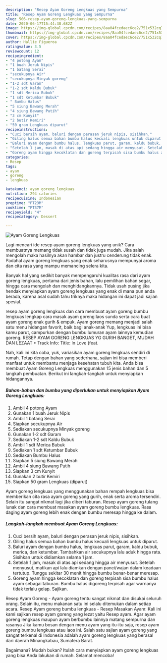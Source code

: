 ```yaml
---
description: "Resep Ayam Goreng Lengkuas yang Sempurna"
title: "Resep Ayam Goreng Lengkuas yang Sempurna"
slug: 506-resep-ayam-goreng-lengkuas-yang-sempurna
date: 2020-06-17T15:44:38.682Z
image: https://img-global.cpcdn.com/recipes/8aa04fcedaec6ce2/751x532cq70/ayam-goreng-lengkuas-foto-resep-utama.jpg
thumbnail: https://img-global.cpcdn.com/recipes/8aa04fcedaec6ce2/751x532cq70/ayam-goreng-lengkuas-foto-resep-utama.jpg
cover: https://img-global.cpcdn.com/recipes/8aa04fcedaec6ce2/751x532cq70/ayam-goreng-lengkuas-foto-resep-utama.jpg
author: Hallie Figueroa
ratingvalue: 3.5
reviewcount: 12
recipeingredient:
- "4 potong Ayam"
- "1 buah Jeruk Nipis"
- "1 batang Serai"
- "secukupnya Air"
- "secukupnya Minyak goreng"
- "1-2 sdt Garam"
- "1-2 sdt Kaldu Bubuk"
- "1 sdt Merica Bubuk"
- "1 sdt Ketumbar Bubuk"
- " Bumbu Halus"
- "5 siung Bawang Merah"
- "4 siung Bawang Putih"
- "3 cm Kunyit"
- "2 butir Kemiri"
- "50 gram Lengkuas diparut"
recipeinstructions:
- "Cuci bersih ayam, baluri dengan perasan jeruk nipis, sisihkan."
- "Giling halus semua bahan bumbu halus kecuali lengkuas untuk diparut."
- "Baluri ayam dengan bumbu halus, lengkuas parut, garam, kaldu bubuk, merica, dan ketumbar. Tambahkan air secukupnya lalu aduk hingga rata. Sisihkan untuk didiamkan selama 1 jam."
- "Setelah 1 jam, masak di atas api sedang hingga air menyusut. Setelah menyusut, matikan api lalu diamkan dengan panci/wajan dalam keadaan tertutup. Tunggu sekitar 30 menit hingga bumbu benar-benar meresap."
- "Goreng ayam hingga kecoklatan dan goreng terpisah sisa bumbu halus ayam sebagai taburan. Bumbu halus digoreng terpisah agar warnanya tidak terlalu gelap. Sajikan."
categories:
- Resep
tags:
- ayam
- goreng
- lengkuas

katakunci: ayam goreng lengkuas 
nutrition: 294 calories
recipecuisine: Indonesian
preptime: "PT23M"
cooktime: "PT37M"
recipeyield: "4"
recipecategory: Dessert

---
```



![Ayam Goreng Lengkuas](https://img-global.cpcdn.com/recipes/8aa04fcedaec6ce2/751x532cq70/ayam-goreng-lengkuas-foto-resep-utama.jpg)

Lagi mencari ide resep ayam goreng lengkuas yang unik? Cara membuatnya memang tidak susah dan tidak juga mudah. Jika salah mengolah maka hasilnya akan hambar dan justru cenderung tidak enak. Padahal ayam goreng lengkuas yang enak seharusnya mempunyai aroma dan cita rasa yang mampu memancing selera kita.

Banyak hal yang sedikit banyak mempengaruhi kualitas rasa dari ayam goreng lengkuas, pertama dari jenis bahan, lalu pemilihan bahan segar, hingga cara mengolah dan menghidangkannya. Tidak usah pusing jika hendak menyiapkan ayam goreng lengkuas yang enak di mana pun anda berada, karena asal sudah tahu triknya maka hidangan ini dapat jadi sajian spesial.

resep ayam goreng lengkuas dan cara membuat ayam goreng bumbu lengkuas lengkap cara masak ayam goreng laos sunda serta cara buat ayam goreng enak gurih &amp; empuk. Ayam goreng memang menjadi salah satu menu hidangan favorit, baik bagi anak-anak Yup, lengkuas ini bisa kamu parut, campurkan dengan bumbu lumuran ayam lainnya kemudian goreng. RESEP AYAM GORENG LENGKUAS YG GURIH BANGET, MUDAH DAN LEZAAT • Track Info: Title: In Love (feat.


Nah, kali ini kita coba, yuk, variasikan ayam goreng lengkuas sendiri di rumah. Tetap dengan bahan yang sederhana, sajian ini bisa memberi manfaat untuk membantu menjaga kesehatan tubuh kita. Anda bisa membuat Ayam Goreng Lengkuas menggunakan 15 jenis bahan dan 5 langkah pembuatan. Berikut ini langkah-langkah untuk menyiapkan hidangannya.

<!--inarticleads1-->

##### Bahan-bahan dan bumbu yang diperlukan untuk menyiapkan Ayam Goreng Lengkuas:

1. Ambil 4 potong Ayam
1. Gunakan 1 buah Jeruk Nipis
1. Ambil 1 batang Serai
1. Siapkan secukupnya Air
1. Sediakan secukupnya Minyak goreng
1. Gunakan 1-2 sdt Garam
1. Sediakan 1-2 sdt Kaldu Bubuk
1. Ambil 1 sdt Merica Bubuk
1. Sediakan 1 sdt Ketumbar Bubuk
1. Sediakan  Bumbu Halus
1. Siapkan 5 siung Bawang Merah
1. Ambil 4 siung Bawang Putih
1. Siapkan 3 cm Kunyit
1. Gunakan 2 butir Kemiri
1. Siapkan 50 gram Lengkuas (diparut)


Ayam goreng lengkuas yang menggunakan bahan rempah lengkuas bisa memberikan cita rasa ayam goreng yang gurih, enak serta aroma tersendiri. Selain itu sangat nikmat lagi jika diberi taburan. Resep ayam goreng tulang lunak dan cara membuat masakan ayam goreng bumbu lengkuas. Rasa daging ayam goreng lebih enak dengan bumbu meresap hingga ke dalam. 

<!--inarticleads2-->

##### Langkah-langkah membuat Ayam Goreng Lengkuas:

1. Cuci bersih ayam, baluri dengan perasan jeruk nipis, sisihkan.
1. Giling halus semua bahan bumbu halus kecuali lengkuas untuk diparut.
1. Baluri ayam dengan bumbu halus, lengkuas parut, garam, kaldu bubuk, merica, dan ketumbar. Tambahkan air secukupnya lalu aduk hingga rata. Sisihkan untuk didiamkan selama 1 jam.
1. Setelah 1 jam, masak di atas api sedang hingga air menyusut. Setelah menyusut, matikan api lalu diamkan dengan panci/wajan dalam keadaan tertutup. Tunggu sekitar 30 menit hingga bumbu benar-benar meresap.
1. Goreng ayam hingga kecoklatan dan goreng terpisah sisa bumbu halus ayam sebagai taburan. Bumbu halus digoreng terpisah agar warnanya tidak terlalu gelap. Sajikan.


Resep Ayam Goreng - Ayam goreng tentu sangat nikmat dan disukai seluruh orang. Selain itu, menu makanan satu ini selalu ditemukan dalam setiap acara. Resep Ayam goreng bumbu lengkuas - Resep Masakan Ayam: Kali ini kami sajikan resep ayam goreng yang lezat yaitu Resep ayam. Agar ayam goreng lengkuas maupun ayam berbumbu lainnya matang sempurna dan rasanya Jika kamu bosan dengan menu ayam yang itu-itu saja, resep ayam goreng bumbu lengkuas atau laos ini. Salah satu sajian ayam goreng yang sangat terkenal di Indonesia adalah ayam goreng lengkuas yang berasal dari daerah Minangkabau, Sumatera Barat. 

Bagaimana? Mudah bukan? Itulah cara menyiapkan ayam goreng lengkuas yang bisa Anda lakukan di rumah. Selamat mencoba!
